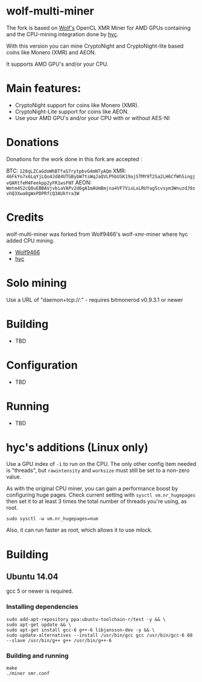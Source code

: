 # wolf-multi-miner

The fork is based on [Wolf's](https://github.com/wolf9466) OpenCL XMR Miner for AMD GPUs containing and the CPU-mining integration done by [hyc](https://github.com/hyc).

With this version you can mine CryptoNight and CryptoNight-lite based coins like Monero (XMR) and AEON.

It supports AMD GPU's and/or your CPU.

# Main features:

* CryptoNight support for coins like Monero (XMR).
* CryptoNight-Lite support for coins like AEON.
* Use your AMD GPU's and/or your CPU with or without AES-NI


Donations
=========
Donations for the work done in this fork are accepted :

BTC: `128qLZCaGdoWhBTfaS7rytpbvG4mNTyAQm`
XMR: `46FkYo7x6LqYjLQo4Jd84UTGBybW7tsWqJaQVLPhbUSK19ajSTMY9T2Sa2LH6CfWhSingjvQARtfeM4Feekpp2yFR1wsFNT`
AEON: `Wmtm4S2cQ8uEBBAVjvbiaVAPv2d6gA1mAUmBmjna4VF7VixLxLRUYag5cvsym3WnuzdJ9zvhQ3Xwa8gWxPDPRfcQ3AUkYra3W`

Credits
=======
wolf-multi-miner was forked from Wolf9466's wolf-xmr-miner where hyc added CPU mining.

* [Wolf9466](https://github.com/wolf9466)
* [hyc](https://github.com/hyc)


# Solo mining

Use a URL of "daemon+tcp://<host>:<port>" - requires bitmonerod v0.9.3.1 or newer

# Building

* TBD

# Configuration

* TBD

# Running

* TBD




# hyc's additions (Linux only)

Use a GPU index of `-1` to run on the CPU. The only other config item needed is "threads",
but `rawintensity` and `worksize` must still be set to a non-zero value.

As with the original CPU miner, you can gain a performance boost by configuring huge pages.
Check current setting with `sysctl vm.nr_hugepages` then set it to at least 3 times the
total number of threads you're using, as root.

    sudo sysctl -w vm.nr_hugepages=num

Also, it can run faster as root, which allows it to use mlock.


# Building

## Ubuntu 14.04

gcc 5 or newer is required.

### Installing dependencies

```
sudo add-apt-repository ppa:ubuntu-toolchain-r/test -y && \
sudo apt-get update && \
sudo apt-get install gcc-6 g++-6 libjansson-dev -y && \
sudo update-alternatives --install /usr/bin/gcc gcc /usr/bin/gcc-6 60 --slave /usr/bin/g++ g++ /usr/bin/g++-6
```

### Building and running

```
make
./miner xmr.conf
```
